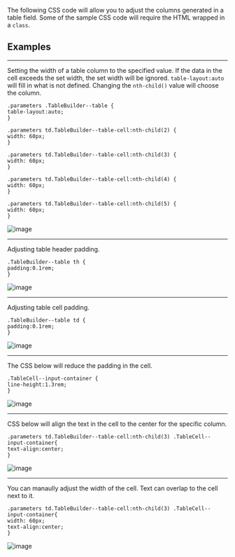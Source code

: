 The following CSS code will allow you to adjust the columns generated in a table field. Some of the sample CSS code will require the HTML wrapped in a `class`. 

## Examples
___

Setting the width of a table column to the specified value. If the data in the cell exceeds the set width, the set width will be ignored. `table-layout:auto` will fill in what is not defined. Changing the `nth-child()` value will choose the column.

```
.parameters .TableBuilder--table {
table-layout:auto;
}

.parameters td.TableBuilder--table-cell:nth-child(2) {
width: 60px;
}

.parameters td.TableBuilder--table-cell:nth-child(3) {
width: 60px;
}

.parameters td.TableBuilder--table-cell:nth-child(4) {
width: 60px;
} 

.parameters td.TableBuilder--table-cell:nth-child(5) {
width: 60px;
}
```

![image](https://github.com/rpmsoftware/rpm-layout-custom-code/assets/87500503/48510141-4c6c-4d6e-b0dc-168f008944ab)
___

Adjusting table header padding.

```
.TableBuilder--table th {
padding:0.1rem;
}
```

![image](https://github.com/rpmsoftware/rpm-layout-custom-code/assets/87500503/3a9451bc-b9cf-4dc3-89a9-b1393a82055d)
___

Adjusting table cell padding.

```
.TableBuilder--table td {
padding:0.1rem;
}
```
![image](https://github.com/rpmsoftware/rpm-layout-custom-code/assets/87500503/042fb5e0-19b9-4bdf-9e1a-f48a9f8af598)
___

The CSS below will reduce the padding in the cell.
```
.TableCell--input-container {
line-height:1.3rem;
}

```
![image](https://github.com/rpmsoftware/rpm-layout-custom-code/assets/87500503/004927f1-1702-4ad1-8e5d-5ff0cb0830fc)
___

CSS below will align the text in the cell to the center for the specific column. 
```
.parameters td.TableBuilder--table-cell:nth-child(3) .TableCell--input-container{
text-align:center;
}
```
![image](https://github.com/rpmsoftware/rpm-layout-custom-code/assets/87500503/4095b148-2159-4ab2-be85-be71209640bc)
___

You can manaully adjust the width of the cell. Text can overlap to the cell next to it.
```
.parameters td.TableBuilder--table-cell:nth-child(3) .TableCell--input-container{
width: 60px;
text-align:center;
}
```
![image](https://github.com/rpmsoftware/rpm-layout-custom-code/assets/87500503/420df92f-8c66-427a-960c-43c325897391)

